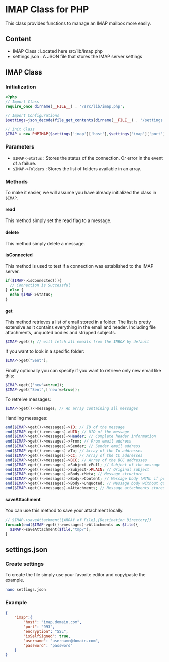 # IMAP Class for PHP
This class provides functions to manage an IMAP mailbox more easily.

## Content
 - IMAP Class : Located here src/lib/imap.php
 - settings.json : A JSON file that stores the IMAP server settings

## IMAP Class
### Initialization
```PHP
<?php
// Import Class
require_once dirname(__FILE__) . '/src/lib/imap.php';

// Import Configurations
$settings=json_decode(file_get_contents(dirname(__FILE__) . '/settings.json'),true);

// Init Class
$IMAP = new PHPIMAP($settings['imap']['host'],$settings['imap']['port'],$settings['imap']['encryption'],$settings['imap']['username'],$settings['imap']['password'],$settings['imap']['isSelfSigned']);
```
### Parameters
 - ```$IMAP->Status``` : Stores the status of the connection. Or error in the event of a failure.
 - ```$IMAP->Folders``` : Stores the list of folders available in an array.
### Methods
To make it easier, we will assume you have already initialized the class in ```$IMAP```.
#### read
This method simply set the read flag to a message.
#### delete
This method simply delete a message.
#### isConnected
This method is used to test if a connection was established to the IMAP server.
```PHP
if($IMAP->isConnected()){
  // Connection is Successful
} else {
  echo $IMAP->Status;
}
```
#### get
This method retrieves a list of email stored in a folder. The list is pretty extensive as it contains everything in the email and header. Including file attachments, unquoted bodies and stripped subjects.
```PHP
$IMAP->get(); // will fetch all emails from the INBOX by default
```
If you want to look in a specific folder:
```PHP
$IMAP->get("Sent");
```
Finally optionally you can specify if you want to retrieve only new email like this:
```PHP
$IMAP->get(['new'=>true]);
$IMAP->get("Sent",['new'=>true]);
```
To retreive messages:
```PHP
$IMAP->get()->messages; // An array containing all messages
```
Handling messages:
```PHP
end($IMAP->get()->messages)->ID; // ID of the message
end($IMAP->get()->messages)->UID; // UID of the message
end($IMAP->get()->messages)->Header; // Complete header information
end($IMAP->get()->messages)->From; // From email address
end($IMAP->get()->messages)->Sender; // Sender email address
end($IMAP->get()->messages)->To; // Array of the To addresses
end($IMAP->get()->messages)->CC; // Array of the CC addresses
end($IMAP->get()->messages)->BCC; // Array of the BCC addresses
end($IMAP->get()->messages)->Subject->Full; // Subject of the message
end($IMAP->get()->messages)->Subject->PLAIN; // Original subject
end($IMAP->get()->messages)->Body->Meta; // Message structure
end($IMAP->get()->messages)->Body->Content; // Message body (HTML if present otherwise plain text)
end($IMAP->get()->messages)->Body->Unquoted; // Message body without quote
end($IMAP->get()->messages)->Attachments; // Message attachments stored in an array
```
#### saveAttachment
You can use this method to save your attachment locally.
```PHP
// $IMAP->saveAttachment([ARRAY of File],[Destination Directory])
foreach(end($IMAP->get()->messages)->Attachments as $file){
  $IMAP->saveAttachment($file,"tmp/");
}
```

## settings.json
### Create settings
To create the file simply use your favorite editor and copy/paste the example.
```BASH
nano settings.json
```
### Example
```JSON
{
    "imap":{
        "host": "imap.domain.com",
        "port": "993",
        "encryption": "SSL",
        "isSelfSigned": true,
        "username": "username@domain.com",
        "password": "password"
    }
}
```
